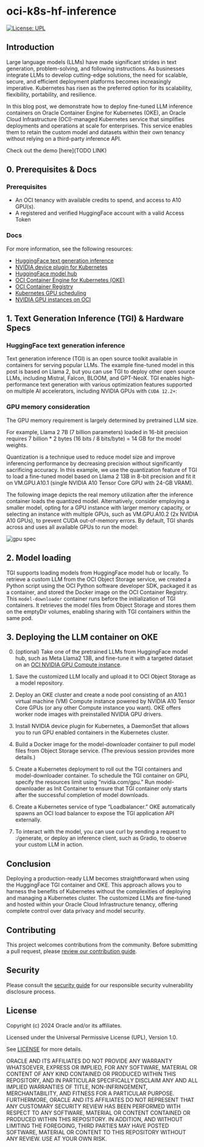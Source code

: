 # oci-k8s-hf-inference

[![License: UPL](https://img.shields.io/badge/license-UPL-green)](https://img.shields.io/badge/license-UPL-green)<!--[![Quality gate](https://sonarcloud.io/api/project_badges/quality_gate?project=oracle-devrel_oci-k8s-hf-inference)](https://sonarcloud.io/dashboard?id=oracle-devrel_oci-k8s-hf-inference)-->

## Introduction

Large language models (LLMs) have made significant strides in text generation, problem-solving, and following instructions. As businesses integrate LLMs to develop cutting-edge solutions, the need for scalable, secure, and efficient deployment platforms becomes increasingly imperative. Kubernetes has risen as the preferred option for its scalability, flexibility, portability, and resilience.

In this blog post, we demonstrate how to deploy fine-tuned LLM inference containers on Oracle Container Engine for Kubernetes (OKE), an Oracle Cloud Infrastructure (OCI)-managed Kubernetes service that simplifies deployments and operations at scale for enterprises. This service enables them to retain the custom model and datasets within their own tenancy without relying on a third-party inference API.

Check out the demo [here](TODO LINK)

## 0. Prerequisites & Docs

### Prerequisites

- An OCI tenancy with available credits to spend, and access to A10 GPU(s).
- A registered and verified HuggingFace account with a valid Access Token

### Docs

For more information, see the following resources:

- [HuggingFace text generation inference](http://https//github.com/huggingface/text-generation-inference)
- [NVIDIA device plugin for Kubernetes](https://github.com/NVIDIA/k8s-device-plugin#deployment-via-helm)
- [HuggingFace model hub](https://huggingface.co/models)
- [OCI Container Engine for Kubernetes (OKE)](https://www.oracle.com/cloud/cloud-native/container-engine-kubernetes/)
- [OCI Container Registry](https://docs.oracle.com/en-us/iaas/Content/Registry/Concepts/registryoverview.htm)
- [Kubernetes GPU scheduling](https://kubernetes.io/docs/tasks/manage-gpus/scheduling-gpus/)
- [NVIDIA GPU instances on OCI](https://www.oracle.com/cloud/compute/gpu/)

## 1. Text Generation Inference (TGI) & Hardware Specs

### HuggingFace text generation inference

Text generation inference (TGI) is an open source toolkit available in containers for serving popular LLMs. The example fine-tuned model in this post is based on Llama 2, but you can use TGI to deploy other open source LLMs, including Mistral, Falcon, BLOOM, and GPT-NeoX. TGI enables high-performance text generation with various optimization features supported on multiple AI accelerators, including NVIDIA GPUs with `CUDA 12.2+`:

### GPU memory consideration

The GPU memory requirement is largely determined by pretrained LLM size.

For example, Llama 2 7B (7 billion parameters) loaded in 16-bit precision requires 7 billion * 2 bytes (16 bits / 8 bits/byte) = 14 GB for the model weights.

Quantization is a technique used to reduce model size and improve inferencing performance by decreasing precision without significantly sacrificing accuracy. In this example, we use the quantization feature of TGI to load a fine-tuned model based on Llama 2 13B in 8-bit precision and fit it on VM.GPU.A10.1 (single NVIDIA A10 Tensor Core GPU with 24-GB VRAM).

The following image depicts the real memory utilization after the inference container loads the quantized model. Alternatively, consider employing a smaller model, opting for a GPU instance with larger memory capacity, or selecting an instance with multiple GPUs, such as VM.GPU.A10.2 (2x NVIDIA A10 GPUs), to prevent CUDA out-of-memory errors. By default, TGI shards across and uses all available GPUs to run the model:

![gpu spec](./img/gpu_specs.avif)

## 2. Model loading

TGI supports loading models from HuggingFace model hub or locally. To retrieve a custom LLM from the OCI Object Storage service, we created a Python script using the OCI Python software developer SDK, packaged it as a container, and stored the Docker image on the OCI Container Registry. This `model-downloader` container runs before the initialization of TGI containers. It retrieves the model files from Object Storage and stores them on the emptyDir volumes, enabling sharing with TGI containers within the same pod.

## 3. Deploying the LLM container on OKE

0. (optional) Take one of the pretrained LLMs from HuggingFace model hub, such as Meta Llama2 13B, and fine-tune it with a targeted dataset on an [OCI NVIDIA GPU Compute instance](https://www.oracle.com/cloud/compute/gpu/#choice?source=:so:ch:or:awr::::).

1. Save the customized LLM locally and upload it to OCI Object Storage as a model repository.

2. Deploy an OKE cluster and create a node pool consisting of an A10.1 virtual machine (VM) Compute instance powered by NVIDIA A10 Tensor Core GPUs (or any other Compute instance you want). OKE offers worker node images with preinstalled NVIDIA GPU drivers.

3. Install NVIDIA device plugin for Kubernetes, a DaemonSet that allows you to run GPU enabled containers in the Kubernetes cluster.

4. Build a Docker image for the model-downloader container to pull model files from Object Storage service. (The previous session provides more details.)

5. Create a Kubernetes deployment to roll out the TGI containers and model-downloader container. To schedule the TGI container on GPU, specify the resources limit using “nvidia.com/gpu.” Run model-downloader as Init Container to ensure that TGI container only starts after the successful completion of model downloads.

6. Create a Kubernetes service of type “Loadbalancer.” OKE automatically spawns an OCI load balancer to expose the TGI application API externally.

7. To interact with the model, you can use curl by sending a request to <Load Balancer IP address>:<port>/generate, or deploy an inference client, such as Gradio, to observe your custom LLM in action.


## Conclusion

Deploying a production-ready LLM becomes straightforward when using the HuggingFace TGI container and OKE. This approach allows you to harness the benefits of Kubernetes without the complexities of deploying and managing a Kubernetes cluster. The customized LLMs are fine-tuned and hosted within your Oracle Cloud Infrastructure tenancy, offering complete control over data privacy and model security.

## Contributing

<!-- If your project has specific contribution requirements, update the
    CONTRIBUTING.md file to ensure those requirements are clearly explained. -->

This project welcomes contributions from the community. Before submitting a pull
request, please [review our contribution guide](./CONTRIBUTING.md).

## Security

Please consult the [security guide](./SECURITY.md) for our responsible security
vulnerability disclosure process.

## License

Copyright (c) 2024 Oracle and/or its affiliates.

Licensed under the Universal Permissive License (UPL), Version 1.0.

See [LICENSE](LICENSE.txt) for more details.

ORACLE AND ITS AFFILIATES DO NOT PROVIDE ANY WARRANTY WHATSOEVER, EXPRESS OR IMPLIED, FOR ANY SOFTWARE, MATERIAL OR CONTENT OF ANY KIND CONTAINED OR PRODUCED WITHIN THIS REPOSITORY, AND IN PARTICULAR SPECIFICALLY DISCLAIM ANY AND ALL IMPLIED WARRANTIES OF TITLE, NON-INFRINGEMENT, MERCHANTABILITY, AND FITNESS FOR A PARTICULAR PURPOSE.  FURTHERMORE, ORACLE AND ITS AFFILIATES DO NOT REPRESENT THAT ANY CUSTOMARY SECURITY REVIEW HAS BEEN PERFORMED WITH RESPECT TO ANY SOFTWARE, MATERIAL OR CONTENT CONTAINED OR PRODUCED WITHIN THIS REPOSITORY. IN ADDITION, AND WITHOUT LIMITING THE FOREGOING, THIRD PARTIES MAY HAVE POSTED SOFTWARE, MATERIAL OR CONTENT TO THIS REPOSITORY WITHOUT ANY REVIEW. USE AT YOUR OWN RISK.

